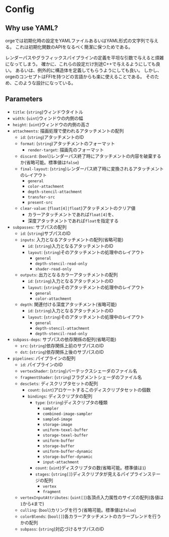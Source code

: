 # Config

## Why use YAML?

orgeでは初期化時の設定をYAMLファイルあるいはYAML形式の文字列で与える。
これは初期化関数のAPIをなるべく簡潔に保つためである。

レンダーパスやグラフィックスパイプラインの定義を平坦な引数で与えると煩雑になってしまう。
確かに、これらの設定だけ別途C++で与えるようにしても良い。
あるいは、例外的に構造体を定義してもらうようにしても良い。
しかし、orgeのコンセプトはFFIを持つどの言語からも楽に使えることである。
そのため、このような設計になっている。

## Parameters

- `title`: (`string`)ウィンドウタイトル
- `width`: (`uint`)ウィンドウの内側の幅
- `height`: (`uint`)ウィンドウの内側の高さ
- `attachments`: 描画処理で使われるアタッチメントの配列
  - `id`: (`string`)アタッチメントのID
  - `format`: (`string`)アタッチメントのフォーマット
    - `render-target`: 描画先のフォーマット
  - `discard`: (`bool`)レンダーパス終了時にアタッチメントの内容を破棄するか(省略可能。標準値は`false`)
  - `final-layout`: (`string`)レンダーパス終了時に変換されるアタッチメントのレイアウト
    - `general`
    - `color-attachment`
    - `depth-stencil-attachment`
    - `transfer-src`
    - `present-src`
  - `clear-value`: (`float[4]|float`)アタッチメントのクリア値
    - カラーアタッチメントであれば`float[4]`を、
    - 深度アタッチメントであれば`float`を指定する
- `subpasses`: サブパスの配列
  - `id`: (`string`)サブパスのID
  - `inputs`: 入力となるアタッチメントの配列(省略可能)
    - `id`: (`string`)入力となるアタッチメントのID
    - `layout`: (`string`)そのアタッチメントの処理中のレイアウト
      - `general`
      - `depth-stencil-read-only`
      - `shader-read-only`
  - `outputs`: 出力となるカラーアタッチメントの配列
    - `id`: (`string`)入力となるアタッチメントのID
    - `layout`: (`string`)そのアタッチメントの処理中のレイアウト
      - `general`
      - `color-attachment`
  - `depth`: 関連付ける深度アタッチメント(省略可能)
    - `id`: (`string`)入力となるアタッチメントのID
    - `layout`: (`string`)そのアタッチメントの処理中のレイアウト
      - `general`
      - `depth-stencil-attachment`
      - `depth-stencil-read-only`
- `subpass-deps`: サブパスの依存関係の配列(省略可能)
  - `src`: (`string`)依存関係上前のサブパスのID
  - `dst`: (`string`)依存関係上後のサブパスのID
- `pipelines`: パイプラインの配列
  - `id`: パイプラインのID
  - `vertexShader`: (`string`)バーテックスシェーダのファイル名
  - `fragmentShader`: (`string`)フラグメントシェーダのファイル名
  - `descSets`: ディスクリプタセットの配列
    - `count`: (`uint`)アロケートするこのディスクリプタセットの個数
    - `bindings`: ディスクリプタの配列
      - `type`: (`string`)ディスクリプタの種類
        - `sampler`
        - `combined-image-sampler`
        - `sampled-image`
        - `storage-image`
        - `uniform-texel-buffer`
        - `storage-texel-buffer`
        - `uniform-buffer`
        - `storage-buffer`
        - `uniform-buffer-dynamic`
        - `storage-buffer-dynamic`
        - `input-attachment`
      - `count`: (`uint`)ディスクリプタの数(省略可能。標準値は`1`)
      - `stages`: (`string[]`)ディスクリプタが見えるパイプラインステージの配列
        - `vertex`
        - `fragment`
  - `vertexInputAttributes`: (`uint[]`)各頂点入力属性のサイズの配列(各値は`1`から`4`まで)
  - `culling`: (`bool`)カリングを行う(省略可能。標準値は`false`)
  - `colorBlends`: (`bool[]`)各カラーアタッチメントのカラーブレンドを行うかの配列
  - `subpass`: (`string`)対応づけるサブパスのID

